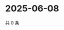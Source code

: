 # 2025-06-08

共 0 条

<!-- BEGIN ZHIHUVIDEO -->
<!-- 最后更新时间 Sun Jun 08 2025 02:14:23 GMT+0800 (China Standard Time) -->

<!-- END ZHIHUVIDEO -->
